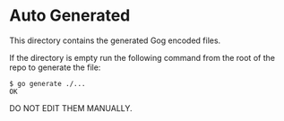 # Auto Generated

This directory contains the generated Gog encoded files.

If the directory is empty run the following command from the root of the repo
to generate the file:

```shellsession
$ go generate ./...
OK
```

DO NOT EDIT THEM MANUALLY.
